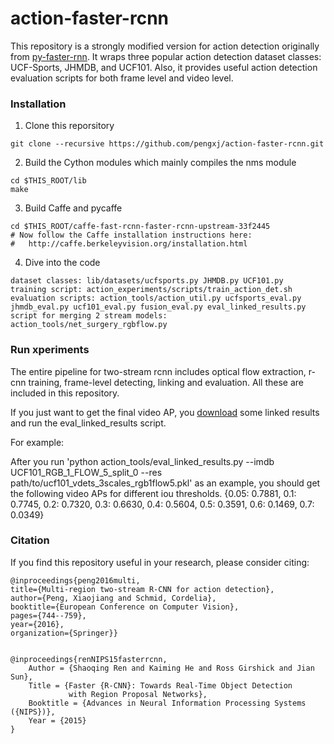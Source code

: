 # action-faster-rcnn
This repository is a strongly modified version for action detection originally from [py-faster-rnn](https://github.com/rbgirshick/py-faster-rcnn.git). It wraps three popular action detection dataset classes: UCF-Sports, JHMDB, and UCF101. Also, it provides useful action detection evaluation scripts for both frame level and video level. 

### Installation
1. Clone this reporsitory
  ```Shell
  git clone --recursive https://github.com/pengxj/action-faster-rcnn.git
  ```
  
2. Build the Cython modules which mainly compiles the nms module
  ```Shell 
  cd $THIS_ROOT/lib
  make
  ```
  
3. Build Caffe and pycaffe
  ```Shell
  cd $THIS_ROOT/caffe-fast-rcnn-faster-rcnn-upstream-33f2445
  # Now follow the Caffe installation instructions here:
  #   http://caffe.berkeleyvision.org/installation.html
  ```
  
4. Dive into the code
  ```Shell
  dataset classes: lib/datasets/ucfsports.py JHMDB.py UCF101.py
  training script: action_experiments/scripts/train_action_det.sh
  evaluation scripts: action_tools/action_util.py ucfsports_eval.py jhmdb_eval.py ucf101_eval.py fusion_eval.py eval_linked_results.py
  script for merging 2 stream models: action_tools/net_surgery_rgbflow.py
  ```

### Run xperiments
The entire pipeline for two-stream rcnn includes optical flow extraction, r-cnn training, frame-level detecting, linking and evaluation. All these are included in this repository.

If you just want to get the final video AP, you [download](https://drive.google.com/open?id=0B-DiRMXFmUKQVDBRTy12UVJ2enM) some linked results and run the eval_linked_results script.

For example:

After you run 'python action_tools/eval_linked_results.py --imdb UCF101_RGB_1_FLOW_5_split_0 --res path/to/ucf101_vdets_3scales_rgb1flow5.pkl' as an example, you should get the following video APs for different iou thresholds.
{0.05: 0.7881, 0.1: 0.7745, 0.2: 0.7320, 0.3: 0.6630, 0.4: 0.5604, 0.5: 0.3591, 0.6: 0.1469, 0.7: 0.0349}

### Citation

If you find this repository useful in your research, please consider citing:

    @inproceedings{peng2016multi,
    title={Multi-region two-stream R-CNN for action detection},
    author={Peng, Xiaojiang and Schmid, Cordelia},
    booktitle={European Conference on Computer Vision},
    pages={744--759},
    year={2016},
    organization={Springer}}
  
  
    @inproceedings{renNIPS15fasterrcnn,
        Author = {Shaoqing Ren and Kaiming He and Ross Girshick and Jian Sun},
        Title = {Faster {R-CNN}: Towards Real-Time Object Detection
                 with Region Proposal Networks},
        Booktitle = {Advances in Neural Information Processing Systems ({NIPS})},
        Year = {2015}
    }
